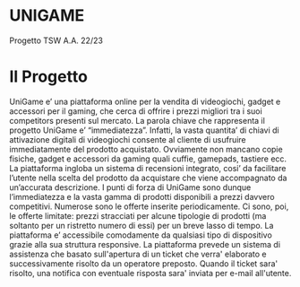 # UNIGAME
Progetto TSW A.A. 22/23

# Il Progetto
UniGame e’ una piattaforma online per la vendita di videogiochi, gadget e accessori per il gaming, che cerca di offrire i prezzi migliori tra i suoi competitors presenti sul mercato. La parola chiave che rappresenta il progetto UniGame e’ “immediatezza”. Infatti, la vasta quantita’ di chiavi di attivazione digitali di videogiochi consente al cliente di usufruire immediatamente del prodotto acquistato.  Ovviamente non mancano copie fisiche, gadget e accessori da gaming quali cuffie, gamepads, tastiere ecc.
La piattaforma ingloba un sistema di recensioni integrato, cosi’ da facilitare l’utente nella scelta del prodotto da acquistare che viene accompagnato da un’accurata descrizione. 
I punti di forza di UniGame sono dunque l’immediatezza e la vasta gamma di prodotti disponibili a prezzi davvero competitivi. Numerose sono le offerte inserite periodicamente. Ci sono, poi, le offerte limitate: prezzi stracciati per alcune tipologie di prodotti (ma soltanto per un ristretto numero di essi) per un breve lasso di tempo. La piattaforma e’ accessibile comodamente da qualsiasi tipo di dispositivo grazie alla sua struttura responsive.
La piattaforma prevede un sistema di assistenza che basato sull'apertura di un ticket che verra' elaborato e successivamente risolto da un operatore preposto. Quando il ticket sara' risolto, una notifica con eventuale risposta sara' inviata per e-mail all'utente.
